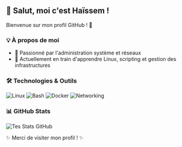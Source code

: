 ## 👋 Salut, moi c'est Haïssem !

Bienvenue sur mon profil GitHub ! 🚀

### 💡 À propos de moi
- 🎯 Passionné par l'administration système et réseaux
- 🌱 Actuellement en train d'apprendre Linux, scripting et gestion des infrastructures
  
### 🛠️ Technologies & Outils
![Linux](https://img.shields.io/badge/Linux-FCC624?style=for-the-badge&logo=linux&logoColor=black)
![Bash](https://img.shields.io/badge/Bash-4EAA25?style=for-the-badge&logo=gnu-bash&logoColor=white)
![Docker](https://img.shields.io/badge/Docker-2496ED?style=for-the-badge&logo=docker&logoColor=white)
![Networking](https://img.shields.io/badge/Networking-0078D7?style=for-the-badge&logo=cisco&logoColor=white)

### 📊 GitHub Stats
![Tes Stats GitHub](https://github-readme-stats.vercel.app/api?username=ton-utilisateur&show_icons=true&theme=radical)

✨ Merci de visiter mon profil ! ✨
